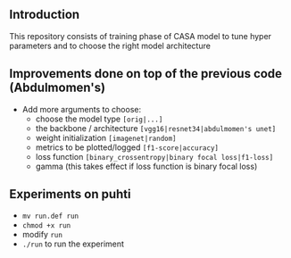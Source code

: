 ## Introduction

This repository consists of training phase of CASA model to tune hyper parameters and to choose the right model architecture

## Improvements done on top of the previous code (Abdulmomen's)

- Add more arguments to choose:
  - choose the model type `[orig|...]`
  - the backbone / architecture `[vgg16|resnet34|abdulmomen's unet]`
  - weight initialization `[imagenet|random]`
  - metrics to be plotted/logged `[f1-score|accuracy]`
  - loss function `[binary_crossentropy|binary focal loss|f1-loss]`
  - gamma (this takes effect if loss function is binary focal loss)

## Experiments on puhti

- `mv run.def run`
- `chmod +x run`
- modify `run`
- `./run` to run the experiment
